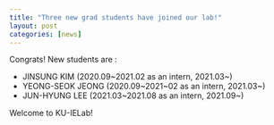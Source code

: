 ```yaml
---
title: "Three new grad students have joined our lab!"
layout: post
categories: [news]
---
```


Congrats! New students are : 

- JINSUNG KIM (2020.09~2021.02 as an intern, 2021.03~)
- YEONG-SEOK JEONG (2020.09~2021~02 as an intern, 2021.03~)
- JUN-HYUNG LEE (2021.03~2021.08 as an intern, 2021.09~)

Welcome to KU-IELab!
